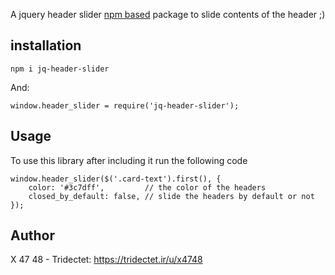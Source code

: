 A jquery header slider [npm based](https://www.npmjs.com/package/jq-header-slider) package to slide contents of the header ;)

## installation

```
npm i jq-header-slider
```

And:

```
window.header_slider = require('jq-header-slider');
```

## Usage

To use this library after including it run the following code

```
window.header_slider($('.card-text').first(), {
	color: '#3c7dff',         // the color of the headers
	closed_by_default: false, // slide the headers by default or not
});
```

## Author

X 47 48 - Tridectet: https://tridectet.ir/u/x4748
